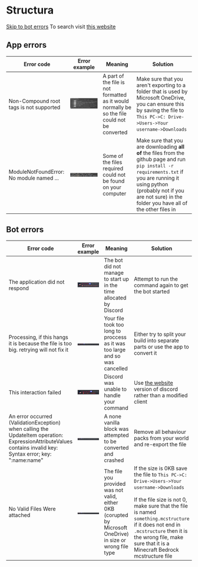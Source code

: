# Structura
[Skip to bot errors](#bot-errors)
To search visit [this website](https://htmlpreview.github.io/?https://github.com/hegehog8761/structura-tests/blob/main/search.html)
## App errors
| Error code | Error example | Meaning | Solution |
|------------|---------------|---------|----------|
| <a name="non-compound_roots"></a> Non-Compound root tags is not supported | ![image](https://raw.githubusercontent.com/hegehog8761/structura-tests/main/images/non-compound_roots.png) | A part of the file is not formatted as it would normally be so the file could not be converted | Make sure that you aren't exporting to a folder that is used by Microsoft OneDrive, you can ensure this by saving the file to `This PC->C: Drive->Users->Your username->Downloads` |
| <a name="module_not_found"></a> ModuleNotFoundError: No module named ... | ![image](https://raw.githubusercontent.com/hegehog8761/structura-tests/main/images/module_not_found.png) | Some of the files required could not be found on your computer | Make sure that you are downloading **all of** the files from the github page and run `pip install -r requirements.txt` if you are running it using python (probably not if you are not sure) in the folder you have all of the other files in |

 

## Bot errors
| Error code | Error example | Meaning | Solution|
|------------|---------------|---------|---------|
| <a name="did_not_respond"></a> The application did not respond | ![image](https://raw.githubusercontent.com/hegehog8761/structura-tests/main/images/did_not_respond.png) | The bot did not manage to start up in the time allocated by Discord | Attempt to run the command again to get the bot started |
| <a name="hang"></a> Processing, if this hangs it is because the file is too big. retrying will not fix it | ![image](https://raw.githubusercontent.com/hegehog8761/structura-tests/main/images/processing.png) | Your file took too long to proccess as it was too large and so was cancelled | Either try to split your build into separate parts or use the app to convert it |
| <a name="failed"></a> This interaction failed | ![image](https://raw.githubusercontent.com/hegehog8761/structura-tests/main/images/interaction_failed.png) | Discord was unable to handle your command | Use [the website](https://discord.gg/) version of discord rather than a modified client |
| <a name="invalid_key"></a> An error occurred (ValidationException) when calling the UpdateItem operation: ExpressionAttributeValues contains invalid key: Syntax error; key: ":name:name" | ![image](https://raw.githubusercontent.com/hegehog8761/structura-tests/main/images/invalid_key.png) | A none vanilla block was attempted to be converted and crashed | Remove all behaviour packs from your world and re-export the file |
| <a name="no_valid_files"></a> No Valid Files Were attached| ![image](https://raw.githubusercontent.com/hegehog8761/structura-tests/main/images/no_valid_files.png) | The file you provided was not valid, either 0KB (corupted by Microsoft OneDrive) in size or wrong file type | If the size is 0KB save the file to `This PC->C: Drive->Users->Your username->Downloads` <br><br> If the file size is not 0, make sure that the file is named `something.mcstructure` if it does not end in `.mcstructure` then it is the wrong file, make sure that it is a Minecraft Bedrock mcstructure file | 
